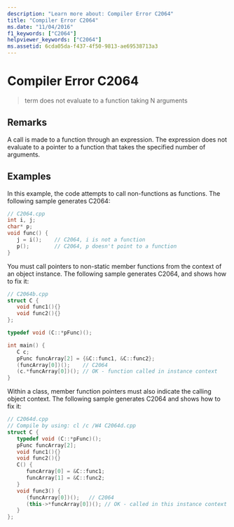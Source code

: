 ```yaml
---
description: "Learn more about: Compiler Error C2064"
title: "Compiler Error C2064"
ms.date: "11/04/2016"
f1_keywords: ["C2064"]
helpviewer_keywords: ["C2064"]
ms.assetid: 6cda05da-f437-4f50-9813-ae69538713a3
---
```

# Compiler Error C2064

> term does not evaluate to a function taking N arguments

## Remarks

A call is made to a function through an expression. The expression does not evaluate to a pointer to a function that takes the specified number of arguments.

## Examples

In this example, the code attempts to call non-functions as functions. The following sample generates C2064:

```cpp
// C2064.cpp
int i, j;
char* p;
void func() {
   j = i();    // C2064, i is not a function
   p();        // C2064, p doesn't point to a function
}
```

You must call pointers to non-static member functions from the context of an object instance. The following sample generates C2064, and shows how to fix it:

```cpp
// C2064b.cpp
struct C {
   void func1(){}
   void func2(){}
};

typedef void (C::*pFunc)();

int main() {
   C c;
   pFunc funcArray[2] = {&C::func1, &C::func2};
   (funcArray[0])();    // C2064
   (c.*funcArray[0])(); // OK - function called in instance context
}
```

Within a class, member function pointers must also indicate the calling object context. The following sample generates C2064 and shows how to fix it:

```cpp
// C2064d.cpp
// Compile by using: cl /c /W4 C2064d.cpp
struct C {
   typedef void (C::*pFunc)();
   pFunc funcArray[2];
   void func1(){}
   void func2(){}
   C() {
      funcArray[0] = &C::func1;
      funcArray[1] = &C::func2;
   }
   void func3() {
      (funcArray[0])();   // C2064
      (this->*funcArray[0])(); // OK - called in this instance context
   }
};
```
